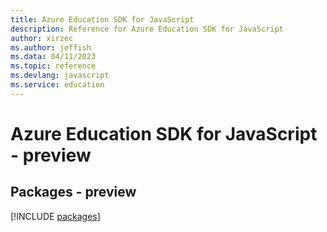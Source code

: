 ```yaml
---
title: Azure Education SDK for JavaScript
description: Reference for Azure Education SDK for JavaScript
author: xirzec
ms.author: jeffish
ms.data: 04/11/2023
ms.topic: reference
ms.devlang: javascript
ms.service: education
---
```

# Azure Education SDK for JavaScript - preview
## Packages - preview
[!INCLUDE [packages](education-index.md)]